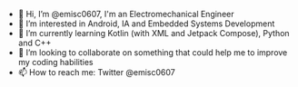- 👋 Hi, I’m @emisc0607, I'm an Electromechanical Engineer
- 👀 I’m interested in Android, IA and Embedded Systems Development
- 🌱 I’m currently learning Kotlin (with XML and Jetpack Compose), Python and C++
- 💞️ I’m looking to collaborate on something that could help me to improve my coding habilities
- 📫 How to reach me: Twitter @emisc0607

<!---
emisc0607/emisc0607 is a ✨ special ✨ repository because its `README.md` (this file) appears on your GitHub profile.
You can click the Preview link to take a look at your changes.
--->
